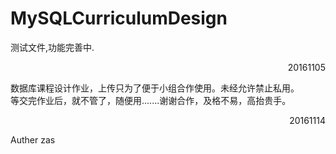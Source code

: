 # MySQLCurriculumDesign
测试文件,功能完善中.<br>
<p align="right">20161105</p>
数据库课程设计作业，上传只为了便于小组合作使用。未经允许禁止私用。<br>
等交完作业后，就不管了，随便用.......谢谢合作，及格不易，高抬贵手。<br>
<p align="right">20161114</p>
Auther   zas
